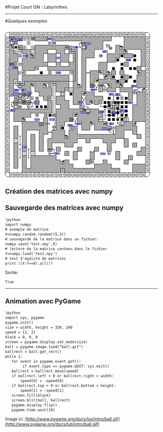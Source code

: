 
#Projet Court ISN : Labyrinthes

--- 

#Quelques exemples

![Image Jeux DungeonMaster](images_jeux/dm.png "Dungeon Master")
---
## Création des matrices avec numpy

## Sauvegarde des matrices avec numpy

	!python
	import numpy
	# exemple de matrice
	X=numpy.random.random((5,3))
	# sauvegarde de la matrice dans un fichier:
	numpy.save('test.npy',X)
	# lecture de la matrice contenu dans le fichier
	Y=numpy.load('test.npy')
	# test d'égalité de matrices
	print ((X-Y==0).all())

Sortie:

	True
	
---

## Animation avec PyGame

	!python
	import sys, pygame
	pygame.init()
	size = width, height = 320, 240
	speed = [2, 2]
	black = 0, 0, 0
	screen = pygame.display.set_mode(size)
	ball = pygame.image.load("ball.gif")
	ballrect = ball.get_rect()
	while 1:
	   for event in pygame.event.get():
		    if event.type == pygame.QUIT: sys.exit()
	   ballrect = ballrect.move(speed)
	   if ballrect.left < 0 or ballrect.right > width:
		   speed[0] = -speed[0]
	   if ballrect.top < 0 or ballrect.bottom > height:
		   speed[1] = -speed[1]
	   screen.fill(black)
	   screen.blit(ball, ballrect)
	   pygame.display.flip()
	   pygame.time.wait(10)
  	
Image ici :[http://www.pygame.org/docs/tut/intro/ball.gif](http://www.pygame.org/docs/tut/intro/ball.gif)

